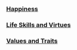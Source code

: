 ### [Happiness](/happiness.md)

### [Life Skills and Virtues](/life-skills-and-virtues.md)

### [Values and Traits](/values-and-traits.md)
